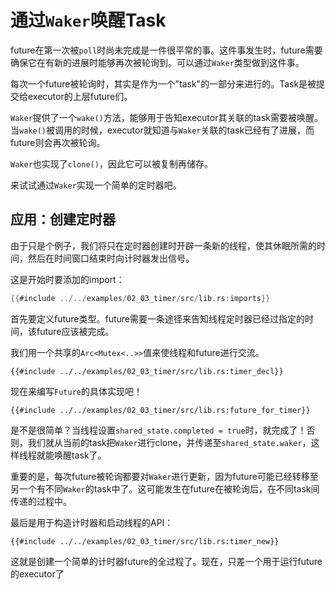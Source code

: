 # 通过`Waker`唤醒Task

future在第一次被`poll`时尚未完成是一件很平常的事。这件事发生时，future需要确保它在有新的进展时能够再次被轮询到。可以通过`Waker`类型做到这件事。

每次一个future被轮询时，其实是作为一个"task"的一部分来进行的。Task是被提交给executor的上层future们。

`Waker`提供了一个`wake()`方法，能够用于告知executor其关联的task需要被唤醒。当`wake()`被调用的时候，executor就知道与`Waker`关联的task已经有了进展，而future则会再次被轮询。

`Waker`也实现了`clone()`，因此它可以被复制再储存。

来试试通过`Waker`实现一个简单的定时器吧。

## 应用：创建定时器

由于只是个例子，我们将只在定时器创建时开辟一条新的线程，使其休眠所需的时间，然后在时间窗口结束时向计时器发出信号。

这是开始时要添加的import：

```rust
{{#include ../../examples/02_03_timer/src/lib.rs:imports}}
```

首先要定义future类型。future需要一条途径来告知线程定时器已经过指定的时间，该future应该被完成。

我们用一个共享的`Arc<Mutex<..>>`值来使线程和future进行交流。

```rust,ignore
{{#include ../../examples/02_03_timer/src/lib.rs:timer_decl}}
```

现在来编写`Future`的具体实现吧！

```rust,ignore
{{#include ../../examples/02_03_timer/src/lib.rs:future_for_timer}}
```

是不是很简单？当线程设置`shared_state.completed = true`时，就完成了！否则，我们就从当前的task把`Waker`进行clone，并传递至`shared_state.waker`，这样线程就能唤醒task了。

重要的是，每次future被轮询都要对`Waker`进行更新，因为future可能已经转移至另一个有不同`Waker`的task中了。这可能发生在future在被轮询后，在不同task间传递的过程中。

最后是用于构造计时器和启动线程的API：

```rust,ignore
{{#include ../../examples/02_03_timer/src/lib.rs:timer_new}}
```

这就是创建一个简单的计时器future的全过程了。现在，只差一个用于运行future的executor了